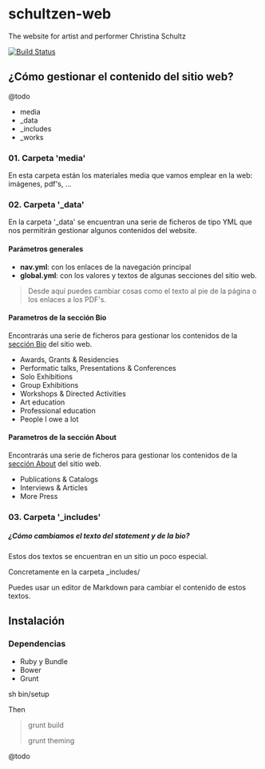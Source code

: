 # schultzen-web
The website for artist and performer Christina Schultz

[![Build Status](https://travis-ci.org/FctsFxns/schultzen-web.png)](https://travis-ci.org/FctsFxns/schultzen-web)


## ¿Cómo gestionar el contenido del sitio web?

@todo 

- media
- _data
- _includes
- _works

### 01. Carpeta 'media'

En esta carpeta están los materiales media que vamos emplear en la web: imágenes, pdf's, …


### 02. Carpeta '_data'

En la carpeta '_data' se encuentran una serie de ficheros de tipo YML que nos permitirán gestionar algunos contenidos del website.

#### Parámetros generales

- **nav.yml**: con los enlaces de la navegación principal
- **global.yml**: con los valores y textos de algunas secciones del sitio web.

> Desde aquí puedes cambiar cosas como el texto al pie de la página o los enlaces a los PDF's.

#### Parametros de la sección Bio

Encontrarás una serie de ficheros para gestionar los contenidos de la [sección Bio](http://www.christinaschultz.com/bio) del sitio web.

- Awards, Grants & Residencies
- Performatic talks, Presentations & Conferences
- Solo Exhibitions
- Group Exhibitions
- Workshops & Directed Activities
- Art education
- Professional education
- People I owe a lot 

#### Parametros de la sección About

Encontrarás una serie de ficheros para gestionar los contenidos de la [sección About](http://www.christinaschultz.com/about) del sitio web.

- Publications & Catalogs
- Interviews & Articles
- More Press


### 03. Carpeta '_includes'

##### ¿Cómo cambiamos el texto del statement y de la bio?

Estos dos textos se encuentran en un sitio un poco especial.

Concretamente en la carpeta _includes/

Puedes usar un editor de Markdown para cambiar el contenido de estos textos.



## Instalación

### Dependencias

- Ruby y Bundle
- Bower
- Grunt


sh bin/setup

Then 

> grunt build
> 
> grunt theming


@todo


